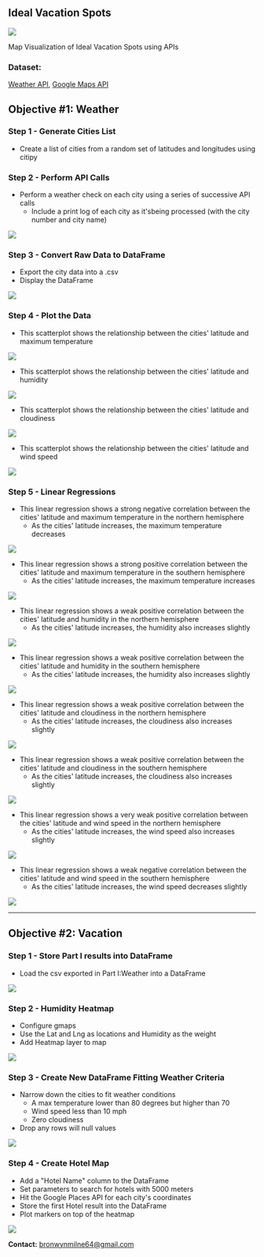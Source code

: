 ## Ideal Vacation Spots

![](images/hotel_map.png)

Map Visualization of Ideal Vacation Spots using APIs

### Dataset:

 [Weather API](https://openweathermap.org/api),  [Google Maps API](https://mapsplatform.google.com/)

## Objective #1: Weather 

### Step 1 - Generate Cities List 

* Create a list of cities from a random set of latitudes and longitudes using citipy

### Step 2 - Perform API Calls

* Perform a weather check on each city using a series of successive API calls
    * Include a print log of each city as it'sbeing processed (with the city number and city name)

![](graph_pngs/list.png)

### Step 3 - Convert Raw Data to DataFrame

*  Export the city data into a .csv
*  Display the DataFrame 

![](graph_pngs/df.png)

### Step 4 - Plot the Data 

* This scatterplot shows the relationship between the cities' latitude and maximum temperature

![](graph_pngs/Lat_Vs_Temp.png)

* This scatterplot shows the relationship between the cities' latitude and humidity

![](graph_pngs/Lat_Vs_Humidity.png)

* This scatterplot shows the relationship between the cities' latitude and cloudiness

![](graph_pngs/Lat_Vs_Cloudiness.png)

* This scatterplot shows the relationship between the cities' latitude and wind speed

![](graph_pngs/Lat_Vs_Wind_Speed.png)

### Step 5 - Linear Regressions 

* This linear regression shows a strong negative correlation between the cities' latitude and maximum temperature in the northern hemisphere
    * As the cities' latitude increases, the maximum temperature decreases

![](graph_pngs/Northern_Hem_Lat_Vs_Temp.png)

* This linear regression shows a strong positive correlation between the cities' latitude and maximum temperature in the southern hemisphere
    * As the cities' latitude increases, the maximum temperature increases
    
![](graph_pngs/Southern_Hem_Lat_Vs_Temp.png)

* This linear regression shows a weak positive correlation between the cities' latitude and humidity in the northern hemisphere
    * As the cities' latitude increases, the humidity also increases slightly
    
![](graph_pngs/Northern_Hem_Lat_Vs_Humidity.png)

* This linear regression shows a weak positive correlation between the cities' latitude and humidity in the southern hemisphere
    * As the cities' latitude increases, the humidity also increases slightly
    
![](graph_pngs/Southern_Hem_Lat_Vs_Humidity.png)

* This linear regression shows a weak positive correlation between the cities' latitude and cloudiness in the northern hemisphere
    * As the cities' latitude increases, the cloudiness also increases slightly
    
![](graph_pngs/Northern_Hem_Lat_Vs_Cloudiness.png)

* This linear regression shows a weak positive correlation between the cities' latitude and cloudiness in the southern hemisphere
    * As the cities' latitude increases, the cloudiness also increases slightly
    
![](graph_pngs/Southern_Hem_Lat_Vs_Cloudiness.png)

* This linear regression shows a very weak positive correlation between the cities' latitude and wind speed in the northern hemisphere
    * As the cities' latitude increases, the wind speed also increases slightly
    
![](graph_pngs/Northern_Hem_Lat_Vs_Wind_Speed.png)

* This linear regression shows a weak negative correlation between the cities' latitude and wind speed in the southern hemisphere
    * As the cities' latitude increases, the wind speed decreases slightly
    
![](graph_pngs/Southern_Hem_Lat_Vs_Wind_Speed.png)

---------------------------------------------------

## Objective #2: Vacation

### Step 1 - Store Part I results into DataFrame

* Load the csv exported in Part I:Weather into a DataFrame

![](images/df.png)

### Step 2 - Humidity Heatmap

* Configure gmaps
* Use the Lat and Lng as locations and Humidity as the weight
* Add Heatmap layer to map

![](images/heat_map.png)

### Step 3 - Create New DataFrame Fitting Weather Criteria

*  Narrow down the cities to fit weather conditions
    * A max temperature lower than 80 degrees but higher than 70
    * Wind speed less than 10 mph
    * Zero cloudiness
*  Drop any rows will null values

![](images/df2.png)

### Step 4 - Create Hotel Map

* Add a "Hotel Name" column to the DataFrame
* Set parameters to search for hotels with 5000 meters
* Hit the Google Places API for each city's coordinates
* Store the first Hotel result into the DataFrame
* Plot markers on top of the heatmap

![](images/hotel_map.png)

<b>Contact:</b> bronwynmilne64@gmail.com
